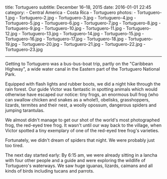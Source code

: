 title: Tortuguero
subtitle: December 16–18, 2015
date: 2016-01-01 22:45
category:
	- Central America
	- Costa Rica
	- Tortuguero
photos:
	- Tortuguero-1.jpg
	- Tortuguero-2.jpg
	- Tortuguero-3.jpg
	- Tortuguero-4.jpg
	- Tortuguero-5.jpg
	- Tortuguero-6.jpg
	- Tortuguero-7.jpg
	- Tortuguero-8.jpg
	- Tortuguero-9.jpg
	- Tortuguero-10.jpg
	- Tortuguero-11.jpg
	- Tortuguero-12.jpg
	- Tortuguero-13.jpg
	- Tortuguero-14.jpg
	- Tortuguero-15.jpg
	- Tortuguero-16.jpg
	- Tortuguero-17.jpg
	- Tortuguero-18.jpg
	- Tortuguero-19.jpg
	- Tortuguero-20.jpg
	- Tortuguero-21.jpg
	- Tortuguero-22.jpg
	- Tortuguero-23.jpg

---

Getting to Tortuguero was a bus-bus-boat trip, partly on the "Caribbean Highway", a wide water canal in the Eastern part of the Tortuguero National Park.

Equipped with flash lights and rubber boots, we did a night hike through the rain forest. Our guide Victor was fantastic in spotting animals which would otherwise have escaped our notice: tiny frogs, an enormous bull frog (who can swallow chicken and snakes as a whole!), obelisks, grasshoppers, lizards, termites and their nest, a woolly opossum, dangerous spiders and jumping tarantulas.

We almost didn't manage to get our shot of the world's most photographed frog, the red-eyed tree frog. It wasn't until our way back to the village, when Victor spotted a tiny exemplary of one of the red-eyed tree frog's varieties.

Fortunately, we didn't dream of spiders that night. We were probably just too tired.

The next day started early: By 6:15 am, we were already sitting in a lancha with four other people and a guide and were exploring the wildlife of Tortuguero's waterways. We saw huge iguanas, lizards, caimans and all kinds of birds including tucans and parrots.
